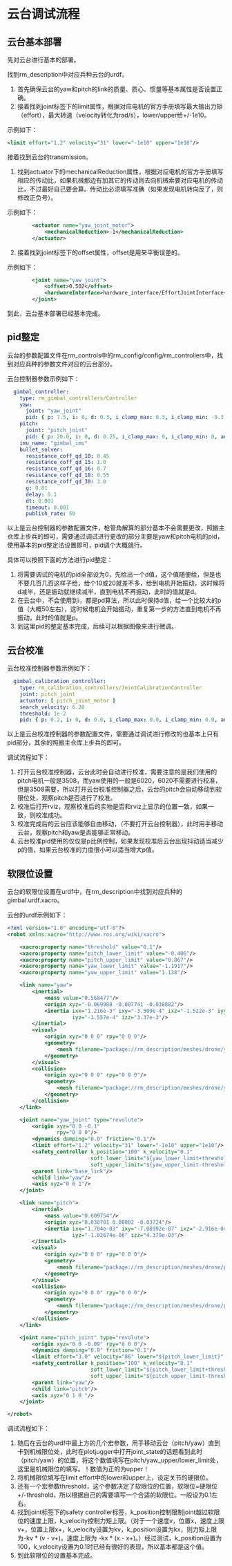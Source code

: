 # 云台调试流程

## 云台基本部署

先对云台进行基本的部署。

找到rm_description中对应兵种云台的urdf。

1. 首先确保云台的yaw和pitch的link的质量、质心、惯量等基本属性是否设置正确。
2. 接着找到joint标签下的limit属性，根据对应电机的官方手册填写最大输出力矩（effort），最大转速（velocity转化为rad/s），lower/upper给+/-1e10。

  示例如下：

```xml
<limit effort="1.2" velocity="31" lower="-1e10" upper="1e10"/>
```

接着找到云台的transmission。

1. 找到actuator下的mechanicalReduction属性，根据对应电机的官方手册填写相应的传动比，如果机械那边有加其它的传动则去向机械索要对应电机的传动比，不过最好自己要会算。传动比必须填写准确（如果发现电机转向反了，则修改正负号）。

示例如下：

```xml
        <actuator name="yaw_joint_motor">
            <mechanicalReduction>-1</mechanicalReduction>
        </actuator>
```

2. 接着找到joint标签下的offset属性，offset是用来平衡误差的。

示例如下：

```xml
        <joint name="yaw_joint">
            <offset>0.502</offset>
            <hardwareInterface>hardware_interface/EffortJointInterface</hardwareInterface>
        </joint>
```

到此，云台基本部署已经基本完成。

## pid整定

云台的参数配置文件在rm_controls中的rm_config/config/rm_controllers中，找到对应兵种的参数文件对应的云台部分。

云台控制器参数示例如下：

```yaml
  gimbal_controller:
    type: rm_gimbal_controllers/Controller
    yaw:
      joint: "yaw_joint"
      pid: { p: 7.5, i: 0, d: 0.3, i_clamp_max: 0.3, i_clamp_min: -0.3, antiwindup: true, publish_state: true }
    pitch:
      joint: "pitch_joint"
      pid: { p: 20.0, i: 0, d: 0.25, i_clamp_max: 0, i_clamp_min: 0, antiwindup: true, publish_state: true }
    imu_name: "gimbal_imu"
    bullet_solver:
      resistance_coff_qd_10: 0.45
      resistance_coff_qd_15: 1.0
      resistance_coff_qd_16: 0.7
      resistance_coff_qd_18: 0.55
      resistance_coff_qd_30: 3.0
      g: 9.81
      delay: 0.1
      dt: 0.001
      timeout: 0.001
      publish_rate: 50
```

以上是云台控制器的参数配置文件，枪管角解算的部分基本不会需要更改，照搬主仓库上步兵的即可，需要通过调试进行更改的部分主要是yaw和pitch电机的pid，使用基本的pid整定法设置即可，pid调个大概就行。

具体可以按照下面的方法进行pid整定：

1. 将需要调试的电机的pid全部设为0，先给出一个d值，这个值随便给，但是也不要几百几百这样子给，给个10或20就差不多，给到电机开始振动，这时候将d减半，还是振动就继续减半，直到电机不再振动，此时的值就是d。
2. 在云台中，不会使用到i，都是pd算法，所以此时保持d值，给一个比较大的p值（大概50左右），这时候电机会开始振动，重复第一步的方法直到电机不再振动，此时的值就是p。
3. 到这里pid的整定基本完成，后续可以根据图像来进行微调。

## 云台校准

云台校准控制器参数示例如下：

```yaml
  gimbal_calibration_controller:
    type: rm_calibration_controllers/JointCalibrationController
    joint: pitch_joint
    actuator: [ pitch_joint_motor ]
    search_velocity: 6.28
    threshold: 1e-2
    pid: { p: 0.2, i: 0, d: 0.0, i_clamp_max: 0.0, i_clamp_min: 0.0, antiwindup: true }
```

以上是云台校准控制器的参数配置文件，需要通过调试进行修改的也基本上只有pid部分，其余的照搬主仓库上步兵的即可。

调试流程如下：

1. 打开云台校准控制器，云台此时会自动进行校准，需要注意的是我们使用的pitch电机一般是3508，而yaw使用的一般是6020，6020不需要进行校准，但是3508需要，所以打开云台校准控制器之后，云台的pitch会自动移动到软限位处，观察pitch是否进行了校准。
2. 校准后打开rviz，观察校准后的实物是否和rviz上显示的位置一致，如果一致，则校准成功。
3. 校准完成后的云台应该能够自由移动，（不要打开云台控制器），此时用手移动云台，观察pitch和yaw是否能够正常移动。
4. 云台校准pid使用的仅仅是p比例控制，如果发现校准后云台出现抖动适当减少p的值，如果云台校准的力度很小可以适当增大p值。

## 软限位设置

云台的软限位设置在urdf中，在rm_description中找到对应兵种的gimbal.urdf.xacro。

云台的urdf示例如下：

```xml
<?xml version="1.0" encoding="utf-8"?>
<robot xmlns:xacro="http://www.ros.org/wiki/xacro">

    <xacro:property name="threshold" value="0.1"/>
    <xacro:property name="pitch_lower_limit" value="-0.406"/>
    <xacro:property name="pitch_upper_limit" value="0.867"/>
    <xacro:property name="yaw_lower_limit" value="-1.1917"/>
    <xacro:property name="yaw_upper_limit" value="1.138"/>

    <link name="yaw">
        <inertial>
            <mass value="0.568477"/>
            <origin xyz="-0.069988 -0.007741 -0.038882"/>
            <inertia ixx="1.216e-3" ixy="-3.509e-4" ixz="-1.522e-3" iyy="4.338e-3"
                     iyz="-1.557e-4" izz="3.37e-3"/>
        </inertial>
        <visual>
            <origin xyz="0 0 0" rpy="0 0 0"/>
            <geometry>
                <mesh filename="package://rm_description/meshes/drone/yaw.stl" scale="0.001 0.001 0.001"/>
            </geometry>
        </visual>
        <collision>
            <origin xyz="0 0 0" rpy="0 0 0"/>
            <geometry>
                <mesh filename="package://rm_description/meshes/drone/yaw.stl" scale="0.001 0.001 0.001"/>
            </geometry>
        </collision>
    </link>

    <joint name="yaw_joint" type="revolute">
        <origin xyz="0 0 -0.1"
                rpy="0 0 0"/>
        <dynamics damping="0.0" friction="0.1"/>
        <limit effort="1.2" velocity="31" lower="-1e10" upper="1e10"/>
        <safety_controller k_position="100" k_velocity="0.1"
                           soft_lower_limit="${yaw_lower_limit+threshold}"
                           soft_upper_limit="${yaw_upper_limit-threshold}"/>
        <parent link="base_link"/>
        <child link="yaw"/>
        <axis xyz="0 0 1"/>
    </joint>

    <link name="pitch">
        <inertial>
            <mass value="0.609754"/>
            <origin xyz="0.030701 0.00002 -0.03724"/>
            <inertia ixx="1.704e-03" ixy="-7.08992e-07" ixz="-2.916e-04" iyy="5.587e-03"
                     iyz="-1.02674e-06" izz="4.379e-03"/>
        </inertial>
        <visual>
            <origin xyz="0 0 0" rpy="0 0 0"/>
            <geometry>
                <mesh filename="package://rm_description/meshes/drone/pitch.stl" scale="0.001 0.001 0.001"/>
            </geometry>
        </visual>
        <collision>
            <origin xyz="0 0 0" rpy="0 0 0"/>
            <geometry>
                <mesh filename="package://rm_description/meshes/drone/pitch.stl" scale="0.001 0.001 0.001"/>
            </geometry>
        </collision>
    </link>

    <joint name="pitch_joint" type="revolute">
        <origin xyz="0 0 -0.09" rpy="0 0 0"/>
        <dynamics damping="0.0" friction="0.1"/>
        <limit effort="3.0" velocity="86" lower="${pitch_lower_limit}" upper="${pitch_upper_limit}"/>
        <safety_controller k_position="100" k_velocity="0.1"
                           soft_lower_limit="${pitch_lower_limit+threshold}"
                           soft_upper_limit="${pitch_upper_limit-threshold}"/>
        <parent link="yaw"/>
        <child link="pitch"/>
        <axis xyz="0 1 0 "/>
    </joint>

</robot>
```

调试流程如下：

1. 随后在云台的urdf中最上方的几个宏参数，用手移动云台（pitch/yaw）直到卡到机械限位处，此时在plotjugger中打开joint_state的话题看到此时（pitch/yaw）的位置，将这个数值填写在pitch/yaw_upper/lower_limit处，这里是机械限位的填写。！数值为正的为upper！
2. 将机械限位填写在limit effort中的lower和upper上，设定关节的硬限位。
3. 还有一个宏参数threshold，这个参数决定了软限位的位置，软限位=硬限位+/-threshold，所以根据自己的需要填写一个合适的软限位。一般设为0.1左右。
4. 找到joint标签下的safety controller标签，k_position控制限制joint越过软限位的速度上限，k_velocity控制力矩上限。（对于一个速度v，位置x，速度上限v+，位置上限x+，k_velocity设置为kv，k_position设置为kx，则力矩上限为-kv  * (v - v+)，速度上限为 -kx * (x - x+)。）经过测试，k_position设置为100，k_velocity设置为0.1时已经有很好的表现，所以基本都是这个值。
5. 到此软限位的设置基本完成。
